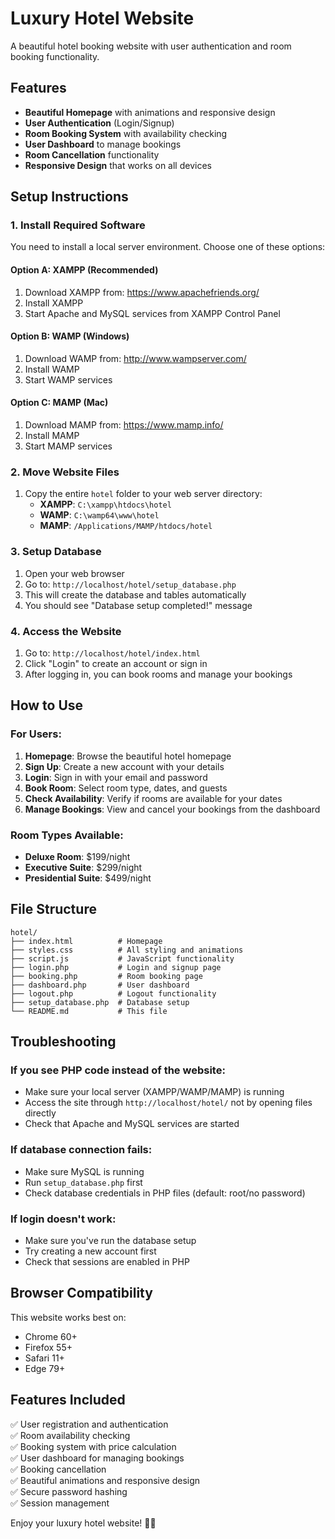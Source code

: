 # Luxury Hotel Website

A beautiful hotel booking website with user authentication and room booking functionality.

## Features

- **Beautiful Homepage** with animations and responsive design
- **User Authentication** (Login/Signup)
- **Room Booking System** with availability checking
- **User Dashboard** to manage bookings
- **Room Cancellation** functionality
- **Responsive Design** that works on all devices

## Setup Instructions

### 1. Install Required Software

You need to install a local server environment. Choose one of these options:

#### Option A: XAMPP (Recommended)
1. Download XAMPP from: https://www.apachefriends.org/
2. Install XAMPP
3. Start Apache and MySQL services from XAMPP Control Panel

#### Option B: WAMP (Windows)
1. Download WAMP from: http://www.wampserver.com/
2. Install WAMP
3. Start WAMP services

#### Option C: MAMP (Mac)
1. Download MAMP from: https://www.mamp.info/
2. Install MAMP
3. Start MAMP services

### 2. Move Website Files

1. Copy the entire `hotel` folder to your web server directory:
   - **XAMPP**: `C:\xampp\htdocs\hotel`
   - **WAMP**: `C:\wamp64\www\hotel`
   - **MAMP**: `/Applications/MAMP/htdocs/hotel`

### 3. Setup Database

1. Open your web browser
2. Go to: `http://localhost/hotel/setup_database.php`
3. This will create the database and tables automatically
4. You should see "Database setup completed!" message

### 4. Access the Website

1. Go to: `http://localhost/hotel/index.html`
2. Click "Login" to create an account or sign in
3. After logging in, you can book rooms and manage your bookings

## How to Use

### For Users:
1. **Homepage**: Browse the beautiful hotel homepage
2. **Sign Up**: Create a new account with your details
3. **Login**: Sign in with your email and password
4. **Book Room**: Select room type, dates, and guests
5. **Check Availability**: Verify if rooms are available for your dates
6. **Manage Bookings**: View and cancel your bookings from the dashboard

### Room Types Available:
- **Deluxe Room**: $199/night
- **Executive Suite**: $299/night
- **Presidential Suite**: $499/night

## File Structure

```
hotel/
├── index.html          # Homepage
├── styles.css          # All styling and animations
├── script.js           # JavaScript functionality
├── login.php           # Login and signup page
├── booking.php         # Room booking page
├── dashboard.php       # User dashboard
├── logout.php          # Logout functionality
├── setup_database.php  # Database setup
└── README.md           # This file
```

## Troubleshooting

### If you see PHP code instead of the website:
- Make sure your local server (XAMPP/WAMP/MAMP) is running
- Access the site through `http://localhost/hotel/` not by opening files directly
- Check that Apache and MySQL services are started

### If database connection fails:
- Make sure MySQL is running
- Run `setup_database.php` first
- Check database credentials in PHP files (default: root/no password)

### If login doesn't work:
- Make sure you've run the database setup
- Try creating a new account first
- Check that sessions are enabled in PHP

## Browser Compatibility

This website works best on:
- Chrome 60+
- Firefox 55+
- Safari 11+
- Edge 79+

## Features Included

✅ User registration and authentication  
✅ Room availability checking  
✅ Booking system with price calculation  
✅ User dashboard for managing bookings  
✅ Booking cancellation  
✅ Beautiful animations and responsive design  
✅ Secure password hashing  
✅ Session management  

Enjoy your luxury hotel website! 🏨✨
